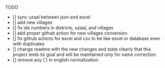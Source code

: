 TODO

-   [] sync uzaal between json and excel
-   [] add new villages
-   [] fix ids numbers in districts, uzaal, and villages
-   [] add proper github action for new villages conversion
-   [] fix github actions for excel and csv to be like excel or database even with duplicates
-   [] change readme with the new changes and state clearly that this project ends its goal and will be maintained only for name correction
- [] remove any (`) in english normalization
